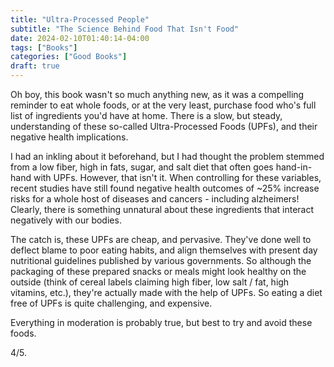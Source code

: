 ```yaml
---
title: "Ultra-Processed People"
subtitle: "The Science Behind Food That Isn't Food"
date: 2024-02-10T01:40:14-04:00
tags: ["Books"]
categories: ["Good Books"]
draft: true
---
```


Oh boy, this book wasn't so much anything new, as it was a compelling reminder to eat whole foods, or at the very least, purchase food who's full list of ingredients you'd have at home. There is a slow, but steady, understanding of these so-called Ultra-Processed Foods (UPFs), and their negative health implications.

I had an inkling about it beforehand, but I had thought the problem stemmed from a low fiber, high in fats, sugar, and salt diet that often goes hand-in-hand with UPFs. However, that isn't it. When controlling for these variables, recent studies have still found negative health outcomes of ~25% increase risks for a whole host of diseases and cancers - including alzheimers! Clearly, there is something unnatural about these ingredients that interact negatively with our bodies.

The catch is, these UPFs are cheap, and pervasive. They've done well to deflect blame to poor eating habits, and align themselves with present day nutritional guidelines published by various governments. So although the packaging of these prepared snacks or meals might look healthy on the outside (think of cereal labels claiming high fiber, low salt / fat, high vitamins, etc.), they're actually made with the help of UPFs. So eating a diet free of UPFs is quite challenging, and expensive.

Everything in moderation is probably true, but best to try and avoid these foods.

4/5.
